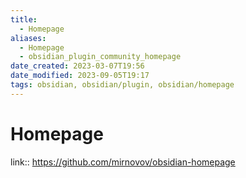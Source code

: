 ```yaml
---
title:
  - Homepage
aliases:
  - Homepage
  - obsidian_plugin_community_homepage
date_created: 2023-03-07T19:56
date_modified: 2023-09-05T19:17
tags: obsidian, obsidian/plugin, obsidian/homepage
---
```

# Homepage

link:: <https://github.com/mirnovov/obsidian-homepage>
